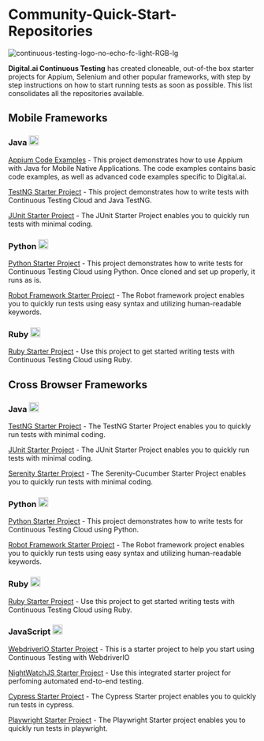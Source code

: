 # Community-Quick-Start-Repositories

![continuous-testing-logo-no-echo-fc-light-RGB-lg](https://github.com/ExperitestOfficial/Community-Code-Repositories/assets/71343050/0e57719c-fa7c-4a72-871e-373c9ca368e5)

**Digital.ai Continuous Testing** has created cloneable, out-of-the box starter projects for Appium, Selenium and other popular frameworks, with step by step instructions on how to start running tests as soon as possible. This list consolidates all the repositories available.

## Mobile Frameworks

### Java <img src="https://github.com/ExperitestOfficial/Community-Code-Repositories/assets/71343050/30cdf216-b9b4-4409-b4ce-88b077d6dfd7" width="20" height="20">

[Appium Code Examples](https://github.com/ExperitestOfficial/CommunityCode-AppiumCodeExamples) - This project demonstrates how to use Appium with Java for Mobile Native Applications. The code examples contains basic code examples, as well as advanced code examples specific to Digital.ai.

[TestNG Starter Project](https://github.com/ExperitestOfficial/CommunityCode-Mobile-TestNGStarterProject) - This project demonstrates how to write tests with Continuous Testing Cloud and Java TestNG.

[JUnit Starter Project](https://github.com/ExperitestOfficial/CommunityCode-Mobile-JUnitStarterProject) - The JUnit Starter Project enables you to quickly run tests with minimal coding. 

### Python <img src="https://github.com/ExperitestOfficial/Community-Code-Repositories/assets/71343050/9b7863f9-ae84-4000-a901-e5d4d2093e27" width="20" height="20">

[Python Starter Project](https://github.com/ExperitestOfficial/CommunityCode-Mobile-PythonStarterProject) - This project demonstrates how to write tests for Continuous Testing Cloud using Python. Once cloned and set up properly, it runs as is.

[Robot Framework Starter Project](https://github.com/ExperitestOfficial/CommunityCode-Mobile-RobotFrameworkStarterProject) - The Robot framework project enables you to quickly run tests using easy syntax and utilizing human-readable keywords.

### Ruby <img src="https://github.com/ExperitestOfficial/Community-Code-Repositories/assets/71343050/93850d12-4b6f-48cf-956e-b2043b2a78c3" width="20" height="20">

[Ruby Starter Project](https://github.com/ExperitestOfficial/CommunityCode-Mobile-RubyStarterProject) - Use this project to get started writing tests with Continuous Testing Cloud using Ruby.

## Cross Browser Frameworks

### Java <img src="https://github.com/ExperitestOfficial/Community-Code-Repositories/assets/71343050/30cdf216-b9b4-4409-b4ce-88b077d6dfd7" width="20" height="20">

[TestNG Starter Project](https://github.com/ExperitestOfficial/CommunityCode-Web-TestNGStarterProject) - The TestNG Starter Project enables you to quickly run tests with minimal coding. 

[JUnit Starter Project](https://github.com/ExperitestOfficial/CommunityCode-Web-JUnitStarterProject) - The JUnit Starter Project enables you to quickly run tests with minimal coding.

[Serenity Starter Project](https://github.com/ExperitestOfficial/CommunityCode-Web-SerenityStarterProject) - The Serenity-Cucumber Starter Project enables you to quickly run tests with minimal coding.

### Python <img src="https://github.com/ExperitestOfficial/Community-Code-Repositories/assets/71343050/9b7863f9-ae84-4000-a901-e5d4d2093e27" width="20" height="20">

[Python Starter Project](https://github.com/ExperitestOfficial/CommunityCode-Web-PythonStarterProject) - This project demonstrates how to write tests for Continuous Testing Cloud using Python.

[Robot Framework Starter Project](https://github.com/ExperitestOfficial/CommunityCode-Web-RobotFrameworkStarterProject) - The Robot framework project enables you to quickly run tests using easy syntax and utilizing human-readable keywords.

### Ruby <img src="https://github.com/ExperitestOfficial/Community-Code-Repositories/assets/71343050/93850d12-4b6f-48cf-956e-b2043b2a78c3" width="20" height="20">

[Ruby Starter Project](https://github.com/ExperitestOfficial/CommunityCode-Web-RubyStarterProject) - Use this project to get started writing tests with Continuous Testing Cloud using Ruby.

### JavaScript <img src="https://github.com/ExperitestOfficial/Community-Code-Repositories/assets/71343050/9c84b7a2-de82-4621-addc-7b2865245649" width="20" height="20">

[WebdriverIO Starter Project](https://github.com/ExperitestOfficial/CommunityCode-Web-WDIOStarterProject) - This is a starter project to help you start using Continuous Testing with WebdriverIO

[NightWatchJS Starter Project](https://github.com/ExperitestOfficial/CommunityCode-Web-NightWatchJSStarterProject) - Use this integrated starter project for perfoming automated end-to-end testing.

[Cypress Starter Project](https://github.com/ExperitestOfficial/CommunityCode-Web-CypressStarterProject) - The Cypress Starter project enables you to quickly run tests in cypress.

[Playwright Starter Project](https://github.com/ExperitestOfficial/CommunityCode-Web-PlaywrightStarterProject) - The Playwright Starter project enables you to quickly run tests in playwright.


